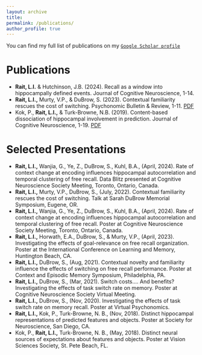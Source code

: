 ```yaml
---
layout: archive
title: 
permalink: /publications/
author_profile: true
---
```


<!-- Google tag (gtag.js) -->
<script async src="https://www.googletagmanager.com/gtag/js?id=G-DSE37TPFBZ"></script>
<script>
  window.dataLayer = window.dataLayer || [];
  function gtag(){dataLayer.push(arguments);}
  gtag('js', new Date());

  gtag('config', 'G-DSE37TPFBZ');
</script>

<!--{% if author.googlescholar %}
  You can also find my articles on <u><a href="{{author.googlescholar}}">my Google Scholar profile</a>.</u>
{% endif %}

{% include base_path %}

{% for post in site.publications reversed %}
  {% include archive-single.html %}
{% endfor %}-->

You can find my full list of publications on my [`Google Scholar profile`](https://scholar.google.com/citations?user=FMXN4lQAAAAJ&hl=en&oi=ao)



Publications
=======
* **Rait, L.I.** & Hutchinson, J.B. (2024). Recall as a window into hippocampally defined events. Journal of Cognitive Neuroscience, 1-14. 
* **Rait, L.I.,** Murty, V.P., & DuBrow, S. (2023). Contextual familiarity rescues the cost of switching. Psychonomic Bulletin & Review, 1-11. [PDF](http://lindsay-rait.github.io/files/pbr_2023.pdf)
* Kok, P., **Rait, L.I.,** & Turk-Browne, N.B. (2019). Content-based dissociation of hippocampal involvement in prediction. Journal of Cognitive Neuroscience, 1-19. [PDF](http://lindsay-rait.github.io/files/jocn_a_01509.pdf)

Selected Presentations
======
* **Rait, L.I.,** Wanjia, G., Ye, Z., DuBrow, S., Kuhl, B.A., (April, 2024). Rate of context change at encoding influences hippocampal autocorrelation and temporal clustering of free recall. Data Blitz presented at Cognitive Neuroscience Society Meeting, Toronto, Ontario, Canada. 
* **Rait, L.I.,** Murty, V.P., DuBrow, S., (July, 2022). Contextual familiarity rescues the cost of switching. Talk at Sarah DuBrow Memorial Symposium, Eugene, OR.
* **Rait, L.I.,** Wanjia, G., Ye, Z., DuBrow, S., Kuhl, B.A., (April, 2024). Rate of context change at encoding influences hippocampal autocorrelation and temporal clustering of free recall. Poster at Cognitive Neuroscience Society Meeting, Toronto, Ontario, Canada. 
* **Rait, L.I.,** Horwath, E.A., DuBrow, S., & Murty, V.P., (April, 2023). Investigating the effects of goal-relevance on free recall organization. Poster at the International Conference on Learning and Memory, Huntington Beach, CA. 
* **Rait, L.I.,** DuBrow, S., (Aug, 2021). Contextual novelty and familiarity influence the effects of switching on free recall performance. Poster at Context and Episodic Memory Symposium, Philadelphia, PA.  
* **Rait, L.I.,** DuBrow, S., (Mar, 2021). Switch costs…. And benefits? Investigating the effects of task switch rate on memory. Poster at Cognitive Neuroscience Society Virtual Meeting. 
* **Rait, L.I.,** DuBrow, S., (Nov, 2020). Investigating the effects of task switch rate on memory recall. Poster at Virtual Psychonomics. 
* **Rait, L.I.,** Kok, P., Turk-Browne, N. B., (Nov, 2018). Distinct hippocampal representations of predicted features and objects. Poster at Society for Neuroscience, San Diego, CA.
* Kok, P., **Rait, L.I.,** Turk-Browne, N. B., (May, 2018). Distinct neural sources of expectations about features and objects. Poster at Vision Sciences Society, St. Pete Beach, FL.
